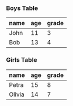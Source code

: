 ### Boys Table
<!-- table2json:boys -->
name | age| grade 
-----|----|-----
John|11|3
Bob|13|4

### Girls Table
<!-- table2json:girls -->
|name | age| grade | 
-----|----|-----
Petra|15|8
Olivia|14|7
